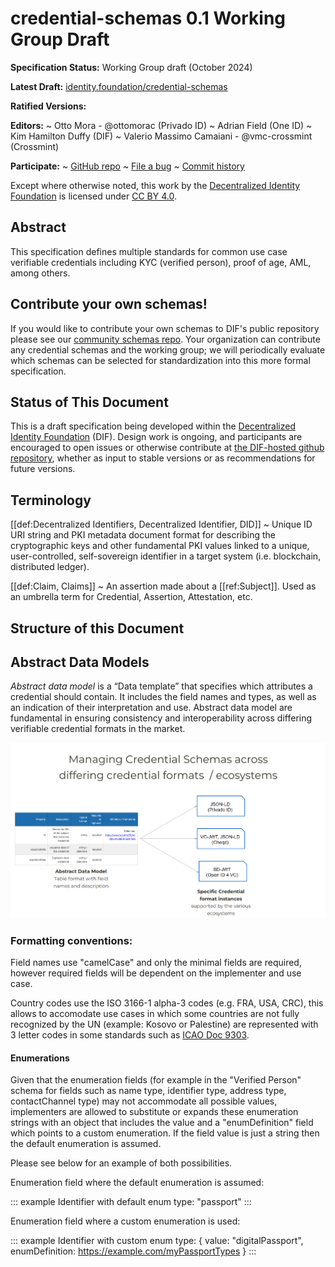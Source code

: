 # credential-schemas 0.1 Working Group Draft

**Specification Status:** Working Group draft (October 2024)

**Latest Draft:**
[identity.foundation/credential-schemas](https://identity.foundation/credential-schemas)

**Ratified Versions:**

**Editors:**
~ Otto Mora - @ottomorac (Privado ID)
~ Adrian Field (One ID)
~ Kim Hamilton Duffy (DIF)
~ Valerio Massimo Camaiani - @vmc-crossmint (Crossmint)

<!-- -->

**Participate:**
~ [GitHub repo](https://github.com/decentralized-identity/credential-schemas)
~ [File a bug](https://github.com/decentralized-identity/credential-schemas/issues)
~ [Commit history](https://github.com/decentralized-identity/credential-schemas/commits/main)

Except where otherwise noted, this work by the [Decentralized Identity Foundation](https://identity.foundation/) is licensed under [CC BY 4.0](https://creativecommons.org/licenses/by/4.0).

## Abstract

This specification defines multiple standards for common use case verifiable credentials including KYC (verified person), proof of age, AML, among others.

## Contribute your own schemas!

If you would like to contribute your own schemas to DIF's public repository please see our [community schemas repo](https://github.com/decentralized-identity/credential-schemas/tree/main/community-schemas). Your organization can contribute any credential schemas and the working group; we will periodically evaluate which schemas can be selected for standardization into this more formal specification.

## Status of This Document

This is a draft specification being developed within the
[Decentralized Identity Foundation](https://identity.foundation) (DIF). Design
work is ongoing, and participants are
encouraged to open issues or otherwise contribute at [the DIF-hosted github
repository](https://github.com/decentralized-identity/credential-schemas),
whether as input to stable versions or as recommendations for future versions.

## Terminology

[[def:Decentralized Identifiers, Decentralized Identifier, DID]]
~ Unique ID URI string and PKI metadata document format for describing the
cryptographic keys and other fundamental PKI values linked to a unique,
user-controlled, self-sovereign identifier in a target system (i.e. blockchain,
distributed ledger).

[[def:Claim, Claims]]
~ An assertion made about a [[ref:Subject]]. Used as an umbrella term for
Credential, Assertion, Attestation, etc.

## Structure of this Document

## Abstract Data Models

_Abstract data model_ is a “Data template” that specifies which attributes a credential should contain. It includes the field names and types, as well as an indication of their interpretation and use.
Abstract data model are fundamental in ensuring consistency and interoperability across differing verifiable credential formats in the market.

![Abstract data model table representation](images/abstract-data-model.png "abstract data model table")

### Formatting conventions: 

Field names use "camelCase" and only the minimal fields are required, however required fields will be dependent on the implementer and use case.

Country codes use the ISO 3166-1 alpha-3 codes (e.g. FRA, USA, CRC), this allows to accomodate use cases in which some countries are not fully recognized by the UN (example: Kosovo or Palestine) are represented with 3 letter codes in some standards such as [ICAO Doc 9303](https://www.icao.int/publications/Documents/9303_p3_cons_en.pdf).

#### Enumerations

Given that the enumeration fields (for example in the "Verified Person" schema for fields such as name type, identifier type, address type, contactChannel type) may not accommodate all possible values, implementers are allowed to substitute or expands these enumeration strings with an object that includes the value and a "enumDefinition" field which points to a custom enumeration. If the field value is just a string then the default enumeration is assumed.

Please see below for an example of both possibilities.

Enumeration field where the default enumeration is assumed:

::: example Identifier with default enum
  type: "passport"
:::

Enumeration field where a custom enumeration is used:

::: example Identifier with custom enum
  type: {
      value: "digitalPassport",
      enumDefinition: https://example.com/myPassportTypes
   }
:::

